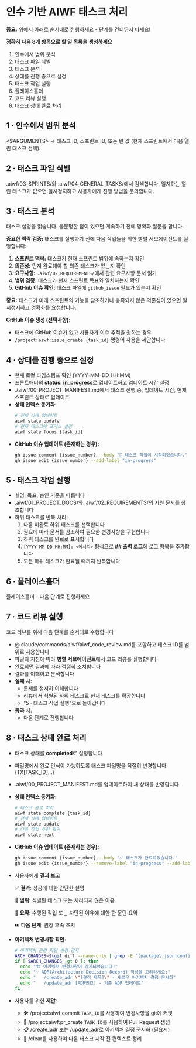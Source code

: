 # 인수 기반 AIWF 태스크 처리

**중요:** 위에서 아래로 순서대로 진행하세요 - 단계를 건너뛰지 마세요!

**정확히 다음 8개 항목으로 할 일 목록을 생성하세요**

1. 인수에서 범위 분석
2. 태스크 파일 식별
3. 태스크 분석
4. 상태를 진행 중으로 설정
5. 태스크 작업 실행
6. 플레이스홀더
7. 코드 리뷰 실행
8. 태스크 상태 완료 처리

## 1 · 인수에서 범위 분석

<$ARGUMENTS> ⇒ 태스크 ID, 스프린트 ID, 또는 빈 값 (현재 스프린트에서 다음 열린 태스크 선택).

## 2 · 태스크 파일 식별

.aiwf/03_SPRINTS/와 .aiwf/04_GENERAL_TASKS/에서 검색합니다.
일치하는 열린 태스크가 없으면 일시정지하고 사용자에게 진행 방법을 문의합니다.

## 3 · 태스크 분석

태스크 설명을 읽습니다. 불분명한 점이 있으면 계속하기 전에 명확화 질문을 합니다.

**중요한 맥락 검증:** 태스크를 실행하기 전에 다음 작업들을 위한 병렬 서브에이전트를 실행합니다:

1. **스프린트 맥락:** 태스크가 현재 스프린트 범위에 속하는지 확인
2. **의존성:** 먼저 완료해야 할 의존 태스크가 있는지 확인
3. **요구사항:** `.aiwf/02_REQUIREMENTS/`에서 관련 요구사항 문서 읽기
4. **범위 검증:** 태스크가 현재 스프린트 목표와 일치하는지 확인
5. **GitHub 이슈 확인:** 태스크 파일에 `github_issue` 필드가 있는지 확인

**중요:** 태스크가 미래 스프린트의 기능을 참조하거나 충족되지 않은 의존성이 있으면 일시정지하고 명확화를 요청합니다.

**GitHub 이슈 생성 (선택사항):**

- 태스크에 GitHub 이슈가 없고 사용자가 이슈 추적을 원하는 경우
- `/project:aiwf:issue_create {task_id}` 명령어 사용을 제안합니다

## 4 · 상태를 진행 중으로 설정

- 현재 로컬 타임스탬프 확인 (YYYY-MM-DD HH:MM)
- 프론트매터의 **status: in_progress**로 업데이트하고 업데이트 시간 설정
- ./aiwf/00_PROJECT_MANIFEST.md에서 태스크 진행 중, 업데이트 시간, 현재 스프린트 상태로 업데이트
- **상태 인덱스 동기화:**
  ```bash
  # 전체 상태 업데이트
  aiwf state update
  # 현재 태스크에 포커스 설정
  aiwf state focus {task_id}
  ```
- **GitHub 이슈 업데이트 (존재하는 경우):**
  ```bash
  gh issue comment {issue_number} --body "🚀 태스크 작업이 시작되었습니다."
  gh issue edit {issue_number} --add-label "in-progress"
  ```

## 5 · 태스크 작업 실행

- 설명, 목표, 승인 기준을 따릅니다
- .aiwf/01_PROJECT_DOCS/와 .aiwf/02_REQUIREMENTS/의 지원 문서를 참조합니다
- 하위 태스크를 반복 처리:
  1. 다음 미완료 하위 태스크를 선택합니다
  2. 필요에 따라 문서를 참조하여 필요한 변경사항을 구현합니다
  3. 하위 태스크를 완료로 표시합니다
  4. `[YYYY-MM-DD HH:MM]: <메시지>` 형식으로 **## 출력 로그**에 로그 항목을 추가합니다
  5. 모든 하위 태스크가 완료될 때까지 반복합니다

## 6 · 플레이스홀더

플레이스홀더 - 다음 단계로 진행하세요

## 7 · 코드 리뷰 실행

코드 리뷰를 위해 다음 단계를 순서대로 수행합니다

- @.claude/commands/aiwf/aiwf_code_review.md를 포함하고 태스크 ID를 범위로 사용합니다
- 파일의 지침에 따라 **병렬 서브에이전트**에서 코드 리뷰를 실행합니다
- 완료되면 결과에 따라 적절히 조치합니다
- 결과를 이해하고 분석합니다
- **실패** 시:
  - 문제를 철저히 이해합니다
  - 리뷰에서 식별된 하위 태스크로 현재 태스크를 확장합니다
  - "5 · 태스크 작업 실행"으로 돌아갑니다
- **통과** 시:
  - 다음 단계로 진행합니다

## 8 · 태스크 상태 완료 처리

- 태스크 상태를 **completed**로 설정합니다
- 파일명에서 완료 인식이 가능하도록 태스크 파일명을 적절히 변경합니다 (TX[TASK_ID]...)
- .aiwf/00_PROJECT_MANIFEST.md를 업데이트하여 새 상태를 반영합니다
- **상태 인덱스 동기화:**
  ```bash
  # 태스크 완료 처리
  aiwf state complete {task_id}
  # 전체 상태 업데이트
  aiwf state update
  # 다음 작업 추천 확인
  aiwf state next
  ```
- **GitHub 이슈 업데이트 (존재하는 경우):**
  ```bash
  gh issue comment {issue_number} --body "✅ 태스크가 완료되었습니다."
  gh issue edit {issue_number} --remove-label "in-progress" --add-label "completed"
  ```
- 사용자에게 **결과 보고**

  ✅ **결과**: 성공에 대한 간단한 설명

  🔎 **범위**: 식별된 태스크 또는 처리되지 않은 이유

  💬 **요약**: 수행된 작업 또는 차단된 이유에 대한 한 문단 요약

  ⏭️ **다음 단계**: 권장 후속 조치

- **아키텍처 변경사항 확인**:
  ```bash
  # 아키텍처 관련 파일 변경 감지
  ARCH_CHANGES=$(git diff --name-only | grep -E "(package\.json|config/|docker|infrastructure/|.*\.yaml)" | wc -l)
  if [ $ARCH_CHANGES -gt 0 ]; then
    echo "🏗️ 아키텍처 변경사항이 감지되었습니다!"
    echo "💡 ADR(Architecture Decision Record) 작성을 고려하세요:"
    echo "   /create_adr \"[결정 제목]\" - 새로운 아키텍처 결정 문서화"
    echo "   /update_adr [ADR번호] - 기존 ADR 업데이트"
  fi
  ```

- 사용자를 위한 **제안**:

  - 🛠️ /project:aiwf:commit `TASK_ID`를 사용하여 변경사항을 git에 커밋
  - 🔀 /project:aiwf:pr_create `TASK_ID`를 사용하여 Pull Request 생성
  - 📋 /create_adr 또는 /update_adr로 아키텍처 결정 문서화 (필요시)
  - 🧹 /clear를 사용하여 다음 태스크 시작 전 컨텍스트 정리

